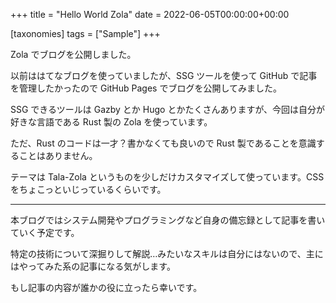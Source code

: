 +++
title = "Hello World Zola"
date = 2022-06-05T00:00:00+00:00

[taxonomies]
tags = ["Sample"]
+++

Zola でブログを公開しました。

<!-- more -->

以前ははてなブログを使っていましたが、SSG ツールを使って GitHub で記事を管理したかったので GitHub Pages でブログを公開してみました。

SSG できるツールは Gazby とか Hugo とかたくさんありますが、今回は自分が好きな言語である Rust 製の Zola を使っています。

ただ、Rust のコードは一才？書かなくても良いので Rust 製であることを意識することはありません。

テーマは Tala-Zola というものを少しだけカスタマイズして使っています。CSS をちょこっといじっているくらいです。

---

本ブログではシステム開発やプログラミングなど自身の備忘録として記事を書いていく予定です。

特定の技術について深掘りして解説…みたいなスキルは自分にはないので、主にはやってみた系の記事になる気がします。

もし記事の内容が誰かの役に立ったら幸いです。
